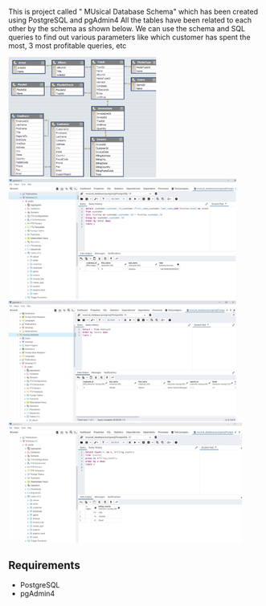 This is project called " MUsical Database Schema" which has been created using PostgreSQL and pgAdmin4
All the tables have been related to each other by the schema  as shown below. We can use the schema and SQL queries to find out various parameters like which customer has spent the most, 3 most profitable queries, etc


<img src="data/music_schema.png" height="240" >
<img src="data/best_customer.png" height="240" >
<img src="data/Musical_1.png" height="240" >
<img src="data/musical_2.png" height="240" >






## Requirements
* PostgreSQL
* pgAdmin4
